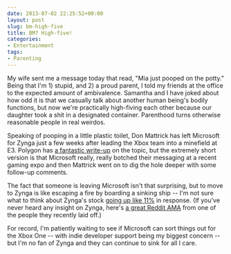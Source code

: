 ```yaml
---
date: 2013-07-02 22:25:52+00:00
layout: post
slug: bm-high-five
title: BM? High-five!
categories:
- Entertainment
tags:
- Parenting
---
```


My wife sent me a message today that read, "Mia just pooped on the potty." Being that I'm 1) stupid, and 2) a proud parent, I told my friends at the office to the expected amount of ambivalence. Samantha and I have joked about how odd it is that we casually talk about another human being's bodily functions, but now we're practically high-fiving each other because our daughter took a shit in a designated container. Parenthood turns otherwise reasonable people in real weirdos.

Speaking of pooping in a little plastic toilet, Don Mattrick has left Microsoft for Zynga just a few weeks after leading the Xbox team into a minefield at E3. Polygon has [a fantastic write-up](http://www.polygon.com/2013/7/2/4487930/9-things-to-know-about-don-mattricks-move-from-xbox-one-to-zynga) on the topic, but the extremely short version is that Microsoft really, really botched their messaging at a recent gaming expo and then Mattrick went on to dig the hole deeper with some follow-up comments. 

The fact that someone is leaving Microsoft isn't that surprising, but to move to Zynga is like escaping a fire by boarding a sinking ship -- I'm not sure what to think about Zynga's stock [going up like 11%](http://www.usatoday.com/story/tech/2013/07/02/tech-stocks-zynga/2482079/) in response. (If you've never heard any insight on Zynga, here's [a great Reddit AMA](http://www.reddit.com/r/IAmA/comments/1fpbv1/i_was_one_of_the_520_people_laid_off_by_zynga/) from one of the people they recently laid off.)

For record, I'm patiently waiting to see if Microsoft can sort things out for the Xbox One -- with indie developer support being my biggest concern -- but I'm no fan of Zynga and they can continue to sink for all I care.
